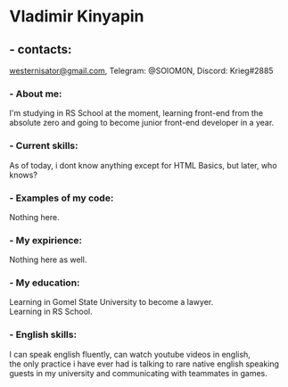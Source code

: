 # **Vladimir Kinyapin**

## - contacts:
 
 westernisator@gmail.com, Telegram: @SOIOM0N, Discord: Krieg#2885

### - About me: 

I'm studying in RS School at the moment, learning front-end from the absolute zero and going to become junior front-end developer in a year.

### - Current skills:

 As of today, i dont know anything except for HTML Basics, but later, who knows?

### - Examples of my code: 

Nothing here.

### - My expirience:

Nothing here as well.

### - My education:

Learning in Gomel State University to become a lawyer.</br>
Learning in RS School.</br>

### - English skills:

I can speak english fluently, can watch youtube videos in english,</br> the only practice i have ever had is talking to rare native english speaking guests in my university and communicating with teammates in games.
